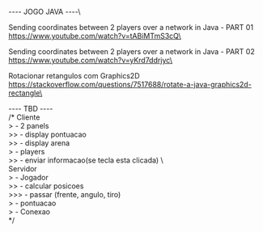  ----  JOGO JAVA  ----\

Sending coordinates between 2 players over a network in Java - PART 01\
 https://www.youtube.com/watch?v=tABiMTmS3cQ\

Sending coordinates between 2 players over a network in Java - PART 02\
https://www.youtube.com/watch?v=yKrd7ddrjyc\

Rotacionar retangulos com Graphics2D\
https://stackoverflow.com/questions/7517688/rotate-a-java-graphics2d-rectangle\

---- TBD ----\
/*
    Cliente\
       > -   2 panels\
       >>     -   display pontuacao\
       >>     -   display arena\
       > -   players\
        >>    -   enviar informacao(se tecla esta clicada) \  
    Servidor\
       > -   Jogador\
       >>     - calcular posicoes\
        >>>        - passar (frente, angulo, tiro)\
       > -   pontuacao\
       > -   Conexao\
*/
